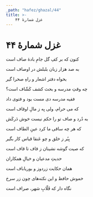```yaml
---
_path: "hafez/ghazal/44"
title: >-
    غزل شمارهٔ ۴۴
---
```

# غزل شمارهٔ ۴۴

<div class="b" id="bn1"><div class="m1"><p>کنون که بر کفِ گل جامِ بادهٔ صاف است</p></div>
<div class="m2"><p>به صد هزار زبان بلبلش در اوصاف است</p></div></div>
<div class="b" id="bn2"><div class="m1"><p>بخواه دفتر اشعار و راهِ صحرا گیر</p></div>
<div class="m2"><p>چه وقتِ مدرسه و بحث کشف کَشّاف است؟</p></div></div>
<div class="b" id="bn3"><div class="m1"><p>فقیه مدرسه دی مست بود و فتوی داد</p></div>
<div class="m2"><p>که می حرام، ولی بِه ز مالِ اوقاف است</p></div></div>
<div class="b" id="bn4"><div class="m1"><p>به دُرد و صاف تو را حکم نیست خوش دَرکَش</p></div>
<div class="m2"><p>که هر چه ساقی ما کرد عینِ الطاف است</p></div></div>
<div class="b" id="bn5"><div class="m1"><p>بِبُر ز خلق و چو عَنقا قیاس کار بگیر</p></div>
<div class="m2"><p>که صیت گوشه نشینان ز قاف تا قاف است</p></div></div>
<div class="b" id="bn6"><div class="m1"><p>حدیثِ مدعیان و خیالِ همکاران</p></div>
<div class="m2"><p>همان حکایت زردوز و بوریاباف است</p></div></div>
<div class="b" id="bn7"><div class="m1"><p>خموش حافظ و این نکته‌های چون زر سرخ</p></div>
<div class="m2"><p>نگاه دار که قَلّابِ شهر، صراف است</p></div></div>
